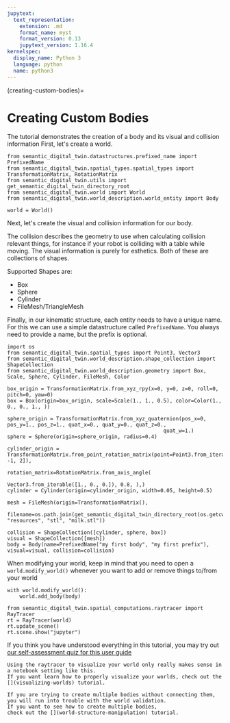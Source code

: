 ```yaml
---
jupytext:
  text_representation:
    extension: .md
    format_name: myst
    format_version: 0.13
    jupytext_version: 1.16.4
kernelspec:
  display_name: Python 3
  language: python
  name: python3
---
```

(creating-custom-bodies)=
# Creating Custom Bodies

The tutorial demonstrates the creation of a body and its visual and collision information
First, let's create a world.

```{code-cell} ipython3
from semantic_digital_twin.datastructures.prefixed_name import PrefixedName
from semantic_digital_twin.spatial_types.spatial_types import TransformationMatrix, RotationMatrix
from semantic_digital_twin.utils import get_semantic_digital_twin_directory_root
from semantic_digital_twin.world import World
from semantic_digital_twin.world_description.world_entity import Body

world = World()
```

Next, let's create the visual and collision information for our body.

The collision describes the geometry to use when calculating collision relevant things, for instance if your robot is colliding with a table while moving.
The visual information is purely for esthetics.
Both of these are collections of shapes.

Supported Shapes are:
- Box
- Sphere
- Cylinder
- FileMesh/TriangleMesh

Finally, in our kinematic structure, each entity needs to have a unique name. For this we can use a simple datastructure called `PrefixedName`. You always need to provide a name, but the prefix is optional.

```{code-cell} ipython3
import os
from semantic_digital_twin.spatial_types import Point3, Vector3
from semantic_digital_twin.world_description.shape_collection import ShapeCollection
from semantic_digital_twin.world_description.geometry import Box, Scale, Sphere, Cylinder, FileMesh, Color

box_origin = TransformationMatrix.from_xyz_rpy(x=0, y=0, z=0, roll=0, pitch=0, yaw=0)
box = Box(origin=box_origin, scale=Scale(1., 1., 0.5), color=Color(1., 0., 0., 1., ))

sphere_origin = TransformationMatrix.from_xyz_quaternion(pos_x=0, pos_y=1., pos_z=1., quat_x=0., quat_y=0., quat_z=0.,
                                                   quat_w=1.)
sphere = Sphere(origin=sphere_origin, radius=0.4)

cylinder_origin = TransformationMatrix.from_point_rotation_matrix(point=Point3.from_iterable([1, -1, 2]),
                                                                  rotation_matrix=RotationMatrix.from_axis_angle(
                                                                      Vector3.from_iterable([1., 0., 0.]), 0.8, ),)
cylinder = Cylinder(origin=cylinder_origin, width=0.05, height=0.5)

mesh = FileMesh(origin=TransformationMatrix(),
            filename=os.path.join(get_semantic_digital_twin_directory_root(os.getcwd()), "resources", "stl", "milk.stl"))

collision = ShapeCollection([cylinder, sphere, box])
visual = ShapeCollection([mesh])
body = Body(name=PrefixedName("my first body", "my first prefix"), visual=visual, collision=collision)
```

When modifying your world, keep in mind that you need to open a `world.modify_world()` whenever you want to add or remove things to/from your world

```{code-cell} ipython3
with world.modify_world():
    world.add_body(body)

from semantic_digital_twin.spatial_computations.raytracer import RayTracer
rt = RayTracer(world)
rt.update_scene()
rt.scene.show("jupyter")
```

If you think you have understood everything in this tutorial, you may try out 
[our self-assessment quiz for this user guide](creating-custom-bodies-quiz)

```{warning}
Using the raytracer to visualize your world only really makes sense in a notebook setting like this.
If you want learn how to properly visualize your worlds, check out the [](visualizing-worlds) tutorial.
```

```{warning}
If you are trying to create multiple bodies without connecting them,
you will run into trouble with the world validation.
If you want to see how to create multiple bodies, 
check out the [](world-structure-manipulation) tutorial.
```